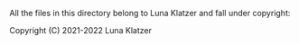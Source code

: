 All the files in this directory belong to Luna Klatzer and fall under
copyright:

Copyright (C) 2021-2022 Luna Klatzer